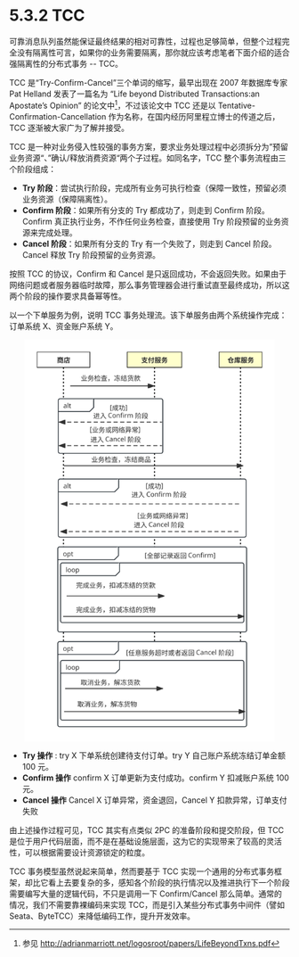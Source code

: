 # 5.3.2 TCC

可靠消息队列虽然能保证最终结果的相对可靠性，过程也足够简单，但整个过程完全没有隔离性可言，如果你的业务需要隔离，那你就应该考虑笔者下面介绍的适合强隔离性的分布式事务 -- TCC。

TCC 是“Try-Confirm-Cancel”三个单词的缩写，最早出现在 2007 年数据库专家 Pat Helland 发表了一篇名为 “Life beyond Distributed Transactions:an Apostate’s Opinion” 的论文中[^1]，不过该论文中 TCC 还是以 Tentative-Confirmation-Cancellation 作为名称，在国内经历阿里程立博士的传道之后，TCC 逐渐被大家广为了解并接受。

TCC 是一种对业务侵入性较强的事务方案，要求业务处理过程中必须拆分为”预留业务资源“、”确认/释放消费资源“两个子过程。如同名字，TCC 整个事务流程由三个阶段组成：

- **Try 阶段**：尝试执行阶段，完成所有业务可执行检查（保障一致性，预留必须业务资源（保障隔离性）。
- **Confirm 阶段**：如果所有分支的 Try 都成功了，则走到 Confirm 阶段。Confirm 真正执行业务，不作任何业务检查，直接使用 Try 阶段预留的业务资源来完成处理。
- **Cancel 阶段**：如果所有分支的 Try 有一个失败了，则走到 Cancel 阶段。Cancel 释放 Try 阶段预留的业务资源。

按照 TCC 的协议，Confirm 和 Cancel 是只返回成功，不会返回失败。如果由于网络问题或者服务器临时故障，那么事务管理器会进行重试直至最终成功，所以这两个阶段的操作要求具备幂等性。


以一个下单服务为例，说明 TCC 事务处理流。该下单服务由两个系统操作完成：订单系统 X、资金账户系统 Y。

<div  align="center">
	<img src="../assets/TCC.svg" width = "450"  align=center />
</div>

- **Try 操作** : try X 下单系统创建待支付订单。try Y 自己账户系统冻结订单金额 100 元。 
- **Confirm 操作**  confirm X 订单更新为支付成功。confirm Y 扣减账户系统 100 元。
- **Cancel 操作** Cancel X 订单异常，资金退回，Cancel Y 扣款异常，订单支付失败


由上述操作过程可见，TCC 其实有点类似 2PC 的准备阶段和提交阶段，但 TCC 是位于用户代码层面，而不是在基础设施层面，这为它的实现带来了较高的灵活性，可以根据需要设计资源锁定的粒度。

TCC 事务模型虽然说起来简单，然而要基于 TCC 实现一个通用的分布式事务框架，却比它看上去要复杂的多，感知各个阶段的执行情况以及推进执行下一个阶段需要编写大量的逻辑代码，不只是调用一下 Confirm/Cancel 那么简单。通常的情况，我们不需要靠裸编码来实现 TCC，而是引入某些分布式事务中间件（譬如 Seata、ByteTCC）来降低编码工作，提升开发效率。

[^1]: 参见 http://adrianmarriott.net/logosroot/papers/LifeBeyondTxns.pdf